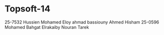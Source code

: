 Topsoft-14
==========
25-7532 Hussien Mohamed Eloy
ahmad bassiouny
Ahmed Hisham
25-0596 Mohamed Bahgat Elrakaiby
Nouran Tarek 
